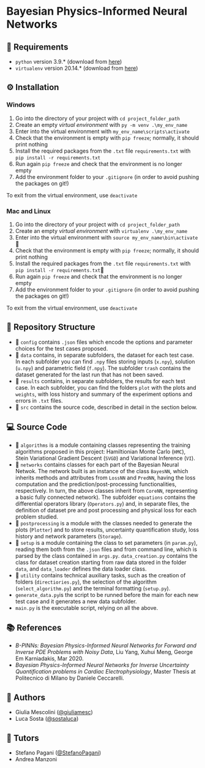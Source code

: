 # Bayesian Physics-Informed Neural Networks

## :pushpin: Requirements
- `python` version 3.9.* (download from [here](https://www.python.org/downloads/))
- `virtualenv` version 20.14.* (download from [here](https://virtualenv.pypa.io/en/latest/installation.html#via-pip))

## :gear: Installation 
### Windows
1. Go into the directory of your project with `cd project_folder_path`
2. Create an empty *virtual environment* with `py -m venv .\my_env_name`
3. Enter into the virtual environment with `my_env_name\scripts\activate`
4. Check that the environment is empty with `pip freeze`; normally, it should print nothing
5. Install the required packages from the `.txt` file `requirements.txt` with `pip install -r requirements.txt`
6. Run again `pip freeze` and check that the environment is no longer empty
7. Add the environment folder to your `.gitignore` (in order to avoid pushing the packages on git!)

To exit from the virtual environment, use `deactivate`
### Mac and Linux
1. Go into the directory of your project with `cd project_folder_path`
2. Create an empty *virtual environment* with `virtualenv .\my_env_name`
3. Enter into the virtual environment with `source my_env_name\bin\activate`:file_folder:
4. Check that the environment is empty with `pip freeze`; normally, it should print nothing
5. Install the required packages from the `.txt` file `requirements.txt` with `pip install -r requirements.txt`:file_folder:
6. Run again `pip freeze` and check that the environment is no longer empty
7. Add the environment folder to your `.gitignore` (in order to avoid pushing the packages on git!)

To exit from the virtual environment, use `deactivate`

## :open_file_folder: Repository Structure

- :file_folder: `config` contains `.json` files which encode the options and parameter choices for the test cases proposed.
- :file_folder: `data` contains, in separate subfolders, the dataset for each test case. In each subfolder you can find `.npy` files storing inputs (`x.npy`), solution (`u.npy`) and parametric field (`f.npy`). The subfolder `trash` contains the dataset generated for the last run that has not been saved.
- :file_folder: `results` contains, in separate subfolders, the results for each test case. In each subfolder, you can find the folders `plot` with the plots and `weights`, with loss history and summary of the experiment options and errors in `.txt` files.
- :file_folder: `src` contains the source code, described in detail in the section below.

## :computer: Source Code 
- :file_folder: `algorithms` is a module containing classes representing the training algorithms proposed in this project: Hamiltionian Monte Carlo (`HMC`), Stein Variational Gradient Descent (`SVGD`) and Variational Inference (`VI`).
- :file_folder: `networks` contains classes for each part of the Bayesian Neural Netwok. The network built is an instance of the class `BayesNN`, which inherits methods and attributes from `LossNN` and `PredNN`, having the loss computation and the prediction/post-processing functionalities, respectively. In turn, the above classes inherit from `CoreNN`, representing a basic fully connected network). The subfolder `equations` contains the differential operators library (`Operators.py`) and, in separate files, the definition of dataset pre and post processing and physical loss for each problem studied.
- :file_folder: `postprocessing` is a module with the classes needed to generate the plots (`Plotter`) and to store results, uncertainty quantification study, loss history and network parameters (`Storage`).
- :file_folder: `setup` is a module containing the class to set parameters (in `param.py`), reading them both from the `.json` files and from command line, which is parsed by the class contained in `args.py`. `data_creation.py` contains the class for dataset creation starting from raw data stored in the folder `data`, and `data_loader` defines the data loader class.
- :file_folder: `utility` contains technical auxiliary tasks, such as the creation of folders (`directiories.py`), the selection of the algorithm (`select_algorithm.py`) and the terminal formatting (`setup.py`).
- `generate_data.py`is the script to be runned before the main for each new test case and it generates a new data subfolder.
- `main.py` is the executable script, relying on all the above.

## :books: References
- *B-PINNs: Bayesian Physics-Informed Neural Networks for Forward and Inverse PDE Problems with Noisy Data*, Liu Yang, Xuhui Meng, George Em Karniadakis, Mar 2020.
- *Bayesian Physics-Informed Neural Networks for Inverse Uncertainty Quantification problems in Cardiac Electrophysiology*, Master Thesis at Politecnico di Milano by Daniele Ceccarelli.


## :speech_balloon: Authors 
- Giulia Mescolini ([@giuliamesc](https://gitlab.com/giuliamesc)) 
- Luca Sosta ([@sostaluca](https://gitlab.com/sostaluca))
## :thought_balloon: Tutors
- Stefano Pagani ([@StefanoPagani](https://gitlab.com/StefanoPagani))
- Andrea Manzoni


